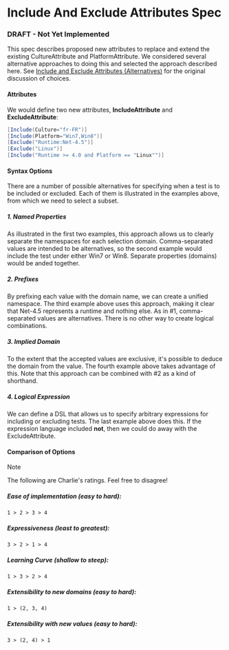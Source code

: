 # Include And Exclude Attributes Spec


### DRAFT - Not Yet Implemented

This spec describes proposed new attributes to replace and extend the existing CultureAttribute and PlatformAttribute. We considered several alternative approaches to doing this and selected the approach described here. See [Include and Exclude Attributes (Alternatives)](xref:IncludeExcludeAttributesAlternatives) for the original discussion of choices.

#### Attributes

We would define two new attributes, **IncludeAttribute** and **ExcludeAttribute**:

```csharp
[Include(Culture="fr-FR")]
[Include(Platform="Win7,Win8")]
[Exclude("Runtime:Net-4.5")]
[Exclude("Linux")]
[Include("Runtime >= 4.0 and Platform == "Linux"")]
```

#### Syntax Options

There are a number of possible alternatives for specifying when a test is to be included or excluded. Each of them is illustrated in the examples above, from which we need to select a subset.

##### 1. Named Properties

As illustrated in the first two examples, this approach allows us to clearly separate the namespaces for each selection domain. Comma-separated values are intended to be alternatives, so the second example would include the test under either Win7 or Win8. Separate properties (domains) would be anded together.

##### 2. Prefixes

By prefixing each value with the domain name, we can create a unified namespace. The third example above uses this approach, making it clear that Net-4.5 represents a runtime and nothing else. As in #1, comma-separated values are alternatives. There is no other way to create logical combinations.

##### 3. Implied Domain

To the extent that the accepted values are exclusive, it's possible to deduce the domain from the value. The fourth example above takes advantage of this. Note that this approach can be combined with #2 as a kind of shorthand.

##### 4. Logical Expression

We can define a DSL that allows us to specify arbitrary expressions for including or excluding tests. The last example above does this. If the expression language included **not**, then we could do away with the ExcludeAttribute.

#### Comparison of Options

> [!NOTE]
> The following are Charlie's ratings. Feel free to disagree!

##### Ease of implementation (easy to hard):
    1 > 2 > 3 > 4

##### Expressiveness (least to greatest):
    3 > 2 > 1 > 4

##### Learning Curve (shallow to steep):
    1 > 3 > 2 > 4

##### Extensibility to new domains (easy to hard):
    1 > (2, 3, 4)

##### Extensibility with new values (easy to hard):
    3 > (2, 4) > 1

